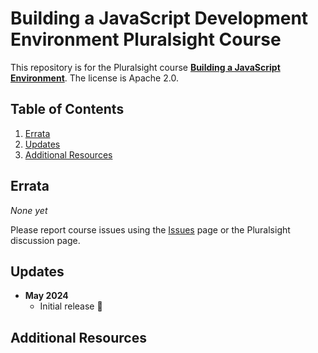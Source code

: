 # Building a JavaScript Development Environment Pluralsight Course

This repository is for the Pluralsight course **[Building a JavaScript Environment](https://bit.ly/PSJSDevEnv)**. The license is Apache 2.0.

<!-- [![Course overview screenshot]($COURSE_HERO_IMAGE$)]($COURSE_LINK$) -->


## Table of Contents

1. [Errata](#errata)
1. [Updates](#updates)
1. [Additional Resources](#additional-resources)

## Errata

*None yet*

Please report course issues using the [Issues](issues) page or the Pluralsight discussion page.

## Updates

- **May 2024**
  - Initial release 🎉

## Additional Resources
